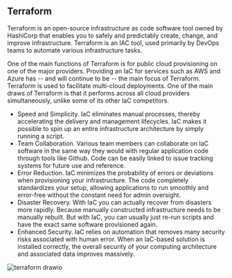 ## Terraform

Terraform is an open-source infrastructure as code software tool owned by HashiCorp that enables you to safely and predictably create, change, and improve infrastructure.
Terraform is an IAC tool, used primarily by DevOps teams to automate various infrastructure tasks. 

One of the main functions of Terraform is for public cloud provisioning on one of the major providers. Providing an IaC for services such as AWS and Azure has -- and will continue to be -- the main focus of Terraform.
Terraform is used to facilitate multi-cloud deployments. One of the main draws of Terraform is that it performs across all cloud providers simultaneously, unlike some of its other IaC competitors. 

- Speed and Simplicity. IaC eliminates manual processes, thereby accelerating the delivery and management lifecycles. IaC makes it possible to spin up an entire infrastructure architecture by simply running a script.
- Team Collaboration. Various team members can collaborate on IaC software in the same way they would with regular application code through tools like Github. Code can be easily linked to issue tracking systems for future use and reference.
- Error Reduction. IaC minimizes the probability of errors or deviations when provisioning your infrastructure. The code completely standardizes your setup, allowing applications to run smoothly and error-free without the constant need for admin oversight.
- Disaster Recovery. With IaC you can actually recover from disasters more rapidly. Because manually constructed infrastructure needs to be manually rebuilt. But with IaC, you can usually just re-run scripts and have the exact same software provisioned again.
- Enhanced Security. IaC relies on automation that removes many security risks associated with human error. When an IaC-based solution is installed correctly, the overall security of your computing architecture and associated data improves massively.




![terraform drawio](https://user-images.githubusercontent.com/106158041/202479754-f4187b71-ed96-43cf-8ec8-53f12d8451e8.png)

